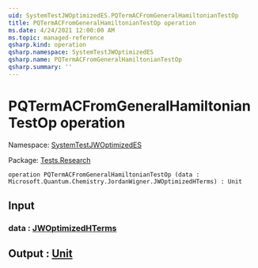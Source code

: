 ```yaml
---
uid: SystemTestJWOptimizedES.PQTermACFromGeneralHamiltonianTestOp
title: PQTermACFromGeneralHamiltonianTestOp operation
ms.date: 4/24/2021 12:00:00 AM
ms.topic: managed-reference
qsharp.kind: operation
qsharp.namespace: SystemTestJWOptimizedES
qsharp.name: PQTermACFromGeneralHamiltonianTestOp
qsharp.summary: ''
---
```


# PQTermACFromGeneralHamiltonianTestOp operation

Namespace: [SystemTestJWOptimizedES](xref:SystemTestJWOptimizedES)

Package: [Tests.Research](https://nuget.org/packages/Tests.Research)




```qsharp
operation PQTermACFromGeneralHamiltonianTestOp (data : Microsoft.Quantum.Chemistry.JordanWigner.JWOptimizedHTerms) : Unit
```


## Input

### data : [JWOptimizedHTerms](xref:Microsoft.Quantum.Chemistry.JordanWigner.JWOptimizedHTerms)





## Output : [Unit](xref:microsoft.quantum.qsharp.valueliterals#unit-literal)


